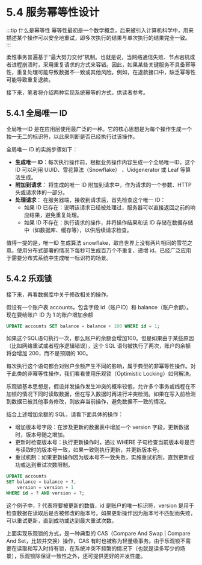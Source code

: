 # 5.4 服务幂等性设计

:::tip 什么是幂等性
幂等性最初是一个数学概念，后来被引入计算机科学中，用来描述某个操作可以安全地重试，即多次执行的结果与单次执行的结果完全一致。
:::

柔性事务普遍基于“最大努力交付”机制。也就是说，当网络通信失败、节点宕机或者进程崩溃时，采用重复请求的方式来容错。因此，如果某些关键服务不具备幂等性，重复处理可能导致数据不一致或其他风险。例如，在退款接口中，缺乏幂等性可能导致重复退款。

接下来，笔者将介绍两种实现系统幂等的方式，供读者参考。

## 5.4.1 全局唯一 ID

全局唯一ID 是在应用层使用最广泛的一种。它的核心思想是为每个操作生成一个独一无二的标识符，以此来判断是否已经执行过该操作。

全局唯一 ID 的实施步骤如下：

- **生成唯一 ID**：每次执行操作前，根据业务操作内容生成一个全局唯一ID，这个 ID 可以利用 UUID、雪花算法（Snowflake）
、Uidgenerator 或 Leaf 等算法生成。
- **附加到请求**： 将生成的唯一 ID 附加到请求中，作为请求的一个参数、HTTP 头或请求体的一部分。
- **处理请求**： 在服务器端，接收到请求后，首先检查这个唯一 ID：
	- 如果 ID 已存在：说明该请求已经被处理过，服务器可以直接返回之前的响应结果，避免重复处理。
	- 如果 ID 不存在：执行请求的操作，并将操作结果和该 ID 存储在数据存储中（如数据库、缓存等），以供后续请求检查。

值得一提的是，唯一ID 生成算法 snowflake，取自世界上没有两片相同的雪花之意。使用分布式部署的情况下每秒可生成百万个不重复、递增 id。已经广泛应用于需要分布式系统中生成唯一标识符的场景。

## 5.4.2 乐观锁

接下来，再看数据库中关于修改相关的操作。

假设有一个账户表 accounts，包含字段 id（账户ID）和 balance（账户余额）。现在要给账户 ID 为 1 的账户增加余额

```sql
UPDATE accounts SET balance = balance + 100 WHERE id = 1;
```
如果这个SQL语句执行一次，那么账户的余额会增加100。但是如果由于某些原因（比如网络重试或者程序逻辑错误），这个 SQL 语句被执行了两次，账户的余额将会增加 200，而不是预期的 100。

每次执行这个语句都会对账户余额产生不同的影响，属于典型的非幂等性操作。对于此类的非幂等性操作，我们看看使用乐观锁（Optimistic Locking）如何解决。

乐观锁基本思想是，假设并发操作发生冲突的概率较低，允许多个事务或线程在不加锁的情况下同时读取数据，但在写入数据时再进行冲突检测。如果在写入前检测到数据已被其他事务修改，则放弃当前操作，避免数据不一致的情况。

结合上述增加余额的 SQL，请看下面具体的操作：

- 增加版本号字段：在涉及更新的数据表中增加一个 version 字段，更新数据时，版本号随之增加。
- 更新时检查版本号：执行更新操作时，通过 WHERE 子句检查当前版本号是否与读取时的版本号一致，如果一致则执行更新，并更新版本号。
- 重试机制：如果更新操作因为版本号不一致失败，实施重试机制，直到更新成功或达到重试次数限制。


```sql
UPDATE accounts 
SET balance = balance + ?, 
    version = version + 1 
WHERE id = ? AND version = ?;
```

这个例子中，? 代表将要被更新的数值，id 是账户的唯一标识符，version 是用于检查数据在读取后是否被修改的版本号。如果更新操作因为版本号不匹配而失败，可以重试更新，直到成功或达到最大重试次数。

上面实现乐观锁的方式，是一种典型的 CAS（Compare And Swap | Compare And Set，比较并交换）操作，CAS 有时也被称为轻量级事务。由于乐观锁不需要在读取和写入时持有锁，在系统冲突不频繁的情况下（也就是读多写少的场景），乐观锁除保证一致性之外，还可提供更好的并发性能。

